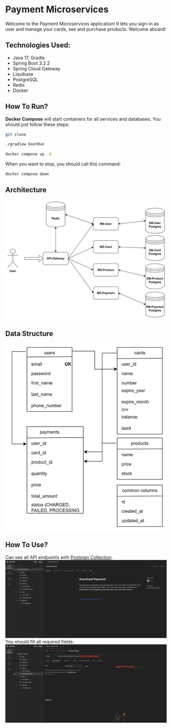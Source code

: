 # Payment Microservices

Welcome to the Payment Microservices application! It lets you sign-in as user and manage your cards, see and purchase products. Welcome aboard!

## Technologies Used:
* Java 17, Gradle
* Spring Boot 3.2.2
* Spring Cloud Gateway
* Liquibase
* PostgreSQL
* Redis
* Docker
## How To Run?
**Docker Compose** will start containers for all services and databases. You should just follow these steps:
```sh
git clone
```
```sh
./gradlew bootRun
```
```sh
docker compose up -d
```
When you want to stop, you should call this command:
```sh
docker compose down
```

## Architecture
![services.png](./images/services.png)
## Data Structure
![data_tables.png](./images/data_tables.png)


## How To Use?
Can see all API endpoints with [Postman Collection](https://www.postman.com/botbox/workspace/azericard/collection/12236474-0b1cdf20-f3f4-473c-bc8c-61132a48b46c?action=share&creator=12236474).
![postman.png](images%2Fpostman.png)
You should fill all required fields:
![purchase_product.png](images%2Fpurchase_product.png)

